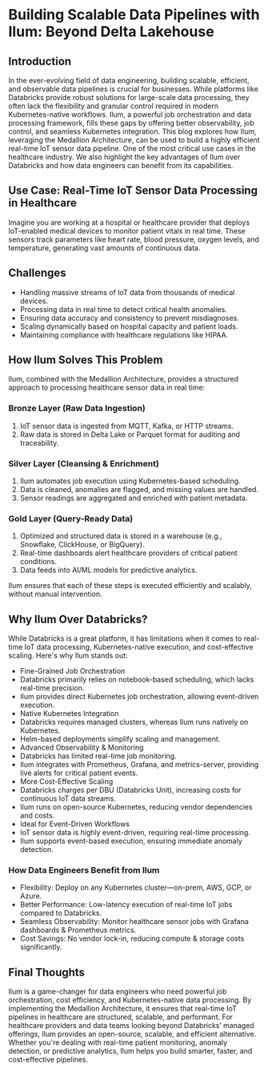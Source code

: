 # Building Scalable Data Pipelines with Ilum: Beyond Delta Lakehouse

## Introduction
In the ever-evolving field of data engineering, building scalable, efficient, and observable data pipelines is crucial for businesses.
While platforms like Databricks provide robust solutions for large-scale data processing, they often lack the flexibility and granular control 
required in modern Kubernetes-native workflows. Ilum, a powerful job orchestration and data processing framework, fills these gaps by offering
better observability, job control, and seamless Kubernetes integration.
This blog explores how Ilum, leveraging the Medallion Architecture, can be used to build a highly efficient real-time IoT sensor data pipeline.
One of the most critical use cases in the healthcare industry. We also highlight the key advantages of Ilum over Databricks and how data engineers 
can benefit from its capabilities.

## Use Case: Real-Time IoT Sensor Data Processing in Healthcare
Imagine you are working at a hospital or healthcare provider that deploys IoT-enabled medical devices to monitor patient vitals in real time. These sensors track parameters like heart rate, blood pressure, oxygen levels, and temperature, generating vast amounts of continuous data.


## Challenges
- Handling massive streams of IoT data from thousands of medical devices.
- Processing data in real time to detect critical health anomalies.
- Ensuring data accuracy and consistency to prevent misdiagnoses.
- Scaling dynamically based on hospital capacity and patient loads.
- Maintaining compliance with healthcare regulations like HIPAA.


## How Ilum Solves This Problem

Ilum, combined with the Medallion Architecture, provides a structured approach to processing healthcare sensor data in real time:

### Bronze Layer (Raw Data Ingestion)

1. IoT sensor data is ingested from MQTT, Kafka, or HTTP streams.
2. Raw data is stored in Delta Lake or Parquet format for auditing and traceability.

### Silver Layer (Cleansing & Enrichment)

1. Ilum automates job execution using Kubernetes-based scheduling.
2. Data is cleaned, anomalies are flagged, and missing values are handled.
3. Sensor readings are aggregated and enriched with patient metadata.

### Gold Layer (Query-Ready Data)

1. Optimized and structured data is stored in a warehouse (e.g., Snowflake, ClickHouse, or BigQuery).
2. Real-time dashboards alert healthcare providers of critical patient conditions.
3. Data feeds into AI/ML models for predictive analytics.

Ilum ensures that each of these steps is executed efficiently and scalably, without manual intervention.


## Why Ilum Over Databricks?
While Databricks is a great platform, it has limitations when it comes to real-time IoT data processing, Kubernetes-native execution, 
and cost-effective scaling. Here's why Ilum stands out:

- Fine-Grained Job Orchestration
- Databricks primarily relies on notebook-based scheduling, which lacks real-time precision.
- Ilum provides direct Kubernetes job orchestration, allowing event-driven execution.
- Native Kubernetes Integration
- Databricks requires managed clusters, whereas Ilum runs natively on Kubernetes.
- Helm-based deployments simplify scaling and management.
- Advanced Observability & Monitoring
- Databricks has limited real-time job monitoring.
- Ilum integrates with Prometheus, Grafana, and metrics-server, providing live alerts for critical patient events.
- More Cost-Effective Scaling
- Databricks charges per DBU (Databricks Unit), increasing costs for continuous IoT data streams.
- Ilum runs on open-source Kubernetes, reducing vendor dependencies and costs.
- Ideal for Event-Driven Workflows
- IoT sensor data is highly event-driven, requiring real-time processing.
- Ilum supports event-based execution, ensuring immediate anomaly detection.


### How Data Engineers Benefit from Ilum
- Flexibility: Deploy on any Kubernetes cluster—on-prem, AWS, GCP, or Azure.
- Better Performance: Low-latency execution of real-time IoT jobs compared to Databricks.
- Seamless Observability: Monitor healthcare sensor jobs with Grafana dashboards & Prometheus metrics.
- Cost Savings: No vendor lock-in, reducing compute & storage costs significantly.



## Final Thoughts
Ilum is a game-changer for data engineers who need powerful job orchestration, cost efficiency, and Kubernetes-native data processing. 
By implementing the Medallion Architecture, it ensures that real-time IoT pipelines in healthcare are structured, scalable, and performant.
For healthcare providers and data teams looking beyond Databricks’ managed offerings, Ilum provides an open-source, scalable, 
and efficient alternative. Whether you're dealing with real-time patient monitoring, anomaly detection, or predictive analytics, 
Ilum helps you build smarter, faster, and cost-effective pipelines.


```python

```
